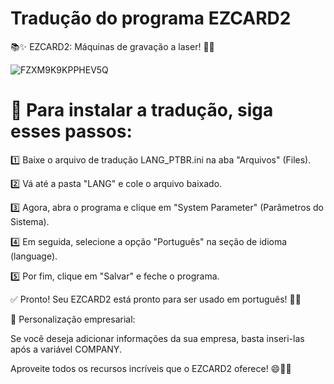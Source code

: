 # Tradução do programa EZCARD2

📚✨ EZCARD2: Máquinas de gravação a laser! 💪🔥

![FZXM9K9KPPHEV5Q](https://github.com/MarcusTechs/EzCard2-Traducao/assets/138902771/9d1440fa-6eee-43e4-a006-ce2bb576cfbd)


# 🔹 Para instalar a tradução, siga esses passos:


1️⃣ Baixe o arquivo de tradução LANG_PTBR.ini na aba "Arquivos" (Files).

2️⃣ Vá até a pasta "LANG" e cole o arquivo baixado.

3️⃣ Agora, abra o programa e clique em "System Parameter" (Parâmetros do Sistema).

4️⃣ Em seguida, selecione a opção "Português" na seção de idioma (language).

5️⃣ Por fim, clique em "Salvar" e feche o programa.

✅ Pronto! Seu EZCARD2 está pronto para ser usado em português! 🎉🌟

🏢 Personalização empresarial:

Se você deseja adicionar informações da sua empresa, basta inseri-las após a variável COMPANY.

Aproveite todos os recursos incríveis que o EZCARD2 oferece! 😄💼🚀
